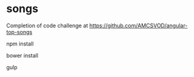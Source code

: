 # songs
Completion of code challenge at https://github.com/AMCSVOD/angular-top-songs

npm install

bower install

gulp

